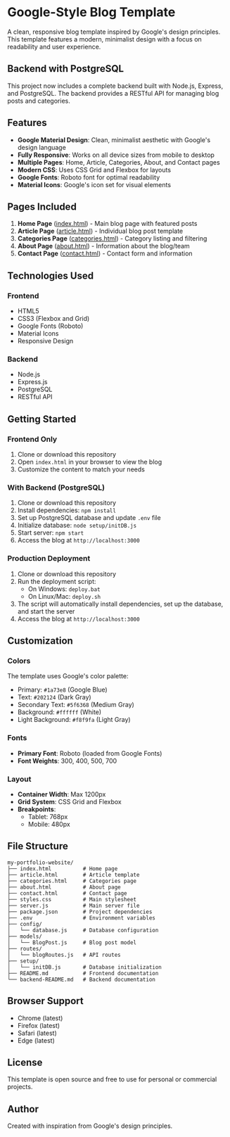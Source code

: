# Google-Style Blog Template

A clean, responsive blog template inspired by Google's design principles. This template features a modern, minimalist design with a focus on readability and user experience.

## Backend with PostgreSQL

This project now includes a complete backend built with Node.js, Express, and PostgreSQL. The backend provides a RESTful API for managing blog posts and categories.

## Features

- **Google Material Design**: Clean, minimalist aesthetic with Google's design language
- **Fully Responsive**: Works on all device sizes from mobile to desktop
- **Multiple Pages**: Home, Article, Categories, About, and Contact pages
- **Modern CSS**: Uses CSS Grid and Flexbox for layouts
- **Google Fonts**: Roboto font for optimal readability
- **Material Icons**: Google's icon set for visual elements

## Pages Included

1. **Home Page** ([index.html](index.html)) - Main blog page with featured posts
2. **Article Page** ([article.html](article.html)) - Individual blog post template
3. **Categories Page** ([categories.html](categories.html)) - Category listing and filtering
4. **About Page** ([about.html](about.html)) - Information about the blog/team
5. **Contact Page** ([contact.html](contact.html)) - Contact form and information

## Technologies Used

### Frontend
- HTML5
- CSS3 (Flexbox and Grid)
- Google Fonts (Roboto)
- Material Icons
- Responsive Design

### Backend
- Node.js
- Express.js
- PostgreSQL
- RESTful API

## Getting Started

### Frontend Only
1. Clone or download this repository
2. Open `index.html` in your browser to view the blog
3. Customize the content to match your needs

### With Backend (PostgreSQL)
1. Clone or download this repository
2. Install dependencies: `npm install`
3. Set up PostgreSQL database and update `.env` file
4. Initialize database: `node setup/initDB.js`
5. Start server: `npm start`
6. Access the blog at `http://localhost:3000`

### Production Deployment
1. Clone or download this repository
2. Run the deployment script:
   - On Windows: `deploy.bat`
   - On Linux/Mac: `deploy.sh`
3. The script will automatically install dependencies, set up the database, and start the server
4. Access the blog at `http://localhost:3000`

## Customization

### Colors
The template uses Google's color palette:
- Primary: `#1a73e8` (Google Blue)
- Text: `#202124` (Dark Gray)
- Secondary Text: `#5f6368` (Medium Gray)
- Background: `#ffffff` (White)
- Light Background: `#f8f9fa` (Light Gray)

### Fonts
- **Primary Font**: Roboto (loaded from Google Fonts)
- **Font Weights**: 300, 400, 500, 700

### Layout
- **Container Width**: Max 1200px
- **Grid System**: CSS Grid and Flexbox
- **Breakpoints**: 
  - Tablet: 768px
  - Mobile: 480px

## File Structure

```
my-portfolio-website/
├── index.html          # Home page
├── article.html        # Article template
├── categories.html     # Categories page
├── about.html          # About page
├── contact.html        # Contact page
├── styles.css          # Main stylesheet
├── server.js           # Main server file
├── package.json        # Project dependencies
├── .env                # Environment variables
├── config/
│   └── database.js     # Database configuration
├── models/
│   └── BlogPost.js     # Blog post model
├── routes/
│   └── blogRoutes.js   # API routes
├── setup/
│   └── initDB.js       # Database initialization
├── README.md           # Frontend documentation
└── backend-README.md   # Backend documentation
```

## Browser Support

- Chrome (latest)
- Firefox (latest)
- Safari (latest)
- Edge (latest)

## License

This template is open source and free to use for personal or commercial projects.

## Author

Created with inspiration from Google's design principles.